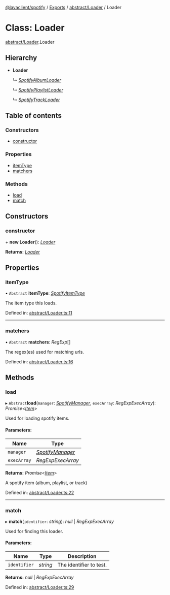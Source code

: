 [@lavaclient/spotify](../../README.md) / [Exports](../../modules.md) / [abstract/Loader](../../modules/abstract_loader.md) / Loader

# Class: Loader

[abstract/Loader](../../modules/abstract_loader.md).Loader

## Hierarchy

* **Loader**

  ↳ [*SpotifyAlbumLoader*](../item/spotifyalbumloader.spotifyalbumloader.md)

  ↳ [*SpotifyPlaylistLoader*](../item/spotifyplaylistloader.spotifyplaylistloader.md)

  ↳ [*SpotifyTrackLoader*](../item/spotifytrackloader.spotifytrackloader.md)

## Table of contents

### Constructors

- [constructor](loader.loader.md#constructor)

### Properties

- [itemType](loader.loader.md#itemtype)
- [matchers](loader.loader.md#matchers)

### Methods

- [load](loader.loader.md#load)
- [match](loader.loader.md#match)

## Constructors

### constructor

\+ **new Loader**(): [*Loader*](loader.loader.md)

**Returns:** [*Loader*](loader.loader.md)

## Properties

### itemType

• `Abstract` **itemType**: [*SpotifyItemType*](../../modules/abstract_spotifyitem.md#spotifyitemtype)

The item type this loads.

Defined in: [abstract/Loader.ts:11](https://github.com/Lavaclient/plugins/blob/09b0c37/packages/spotify/src/abstract/Loader.ts#L11)

___

### matchers

• `Abstract` **matchers**: *RegExp*[]

The regex(es) used for matching urls.

Defined in: [abstract/Loader.ts:16](https://github.com/Lavaclient/plugins/blob/09b0c37/packages/spotify/src/abstract/Loader.ts#L16)

## Methods

### load

▸ `Abstract`**load**(`manager`: [*SpotifyManager*](../spotifymanager.spotifymanager-1.md), `execArray`: *RegExpExecArray*): *Promise*<[*Item*](../../modules/abstract_loader.md#item)\>

Used for loading spotify items.

#### Parameters:

Name | Type |
------ | ------ |
`manager` | [*SpotifyManager*](../spotifymanager.spotifymanager-1.md) |
`execArray` | *RegExpExecArray* |

**Returns:** *Promise*<[*Item*](../../modules/abstract_loader.md#item)\>

A spotify item (album, playlist, or track)

Defined in: [abstract/Loader.ts:22](https://github.com/Lavaclient/plugins/blob/09b0c37/packages/spotify/src/abstract/Loader.ts#L22)

___

### match

▸ **match**(`identifier`: *string*): *null* \| *RegExpExecArray*

Used for finding this loader.

#### Parameters:

Name | Type | Description |
------ | ------ | ------ |
`identifier` | *string* | The identifier to test.    |

**Returns:** *null* \| *RegExpExecArray*

Defined in: [abstract/Loader.ts:29](https://github.com/Lavaclient/plugins/blob/09b0c37/packages/spotify/src/abstract/Loader.ts#L29)
